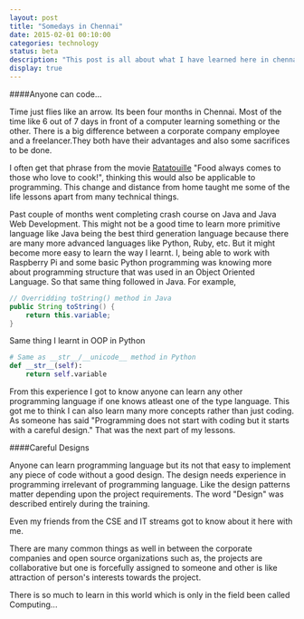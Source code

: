 ```yaml
---
layout: post
title: "Somedays in Chennai"
date: 2015-02-01 00:10:00
categories: technology
status: beta
description: "This post is all about what I have learned here in chennai and how it changed the way I used to do programming."
display: true
---
```


####Anyone can code...

Time just flies like an arrow. Its been four months in Chennai. Most of the time like 6 out of 7 days in front of a computer learning something or the other. There is a big difference between a corporate company employee and a freelancer.They both have their advantages and also some sacrifices to be done.

I often get that phrase from the movie [Ratatouille](http://www.imdb.com/title/tt0382932/) "Food always comes to those who love to cook!", thinking this would also be applicable to programming. This change and distance from home taught me some of the life lessons apart from many technical things.

Past couple of months went completing crash course on Java and Java Web Development. This might not be a good time to learn more primitive language like Java being the best third generation language because there are many more advanced languages like Python, Ruby, etc. But it might become more easy to learn the way I learnt. I, being able to work with Raspberry Pi and some basic Python programming was knowing more about programming structure that was used in an Object Oriented Language. So that same thing followed in Java. For example,

```java
// Overridding toString() method in Java
public String toString() {
	return this.variable;
}
```
Same thing I learnt in OOP in Python
   
```python
# Same as __str__/__unicode__ method in Python
def __str__(self):
	return self.variable
```

From this experience I got to know anyone can learn any other programming language if one knows atleast one of the type language. This got me to think I can also learn many more concepts rather than just coding. As someone has said "Programming does not start with coding but it starts with a careful design." That was the next part of my lessons.


####Careful Designs

Anyone can learn programming language but its not that easy to implement any piece of code without a good design. The design needs experience in programming irrelevant of programming language. Like the design patterns matter depending upon the project requirements. The word "Design" was described entirely during the training.

Even my friends from the CSE and IT streams got to know about it here with me.

There are many common things as well in between the corporate companies and open source organizations such as, the projects are collaborative but one is forcefully assigned to someone and other is like attraction of person's interests towards the project.

There is so much to learn in this world which is only in the field been called Computing...
